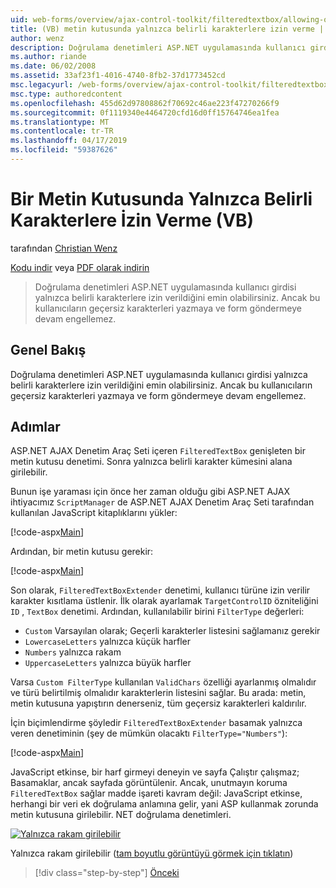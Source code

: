 ```yaml
---
uid: web-forms/overview/ajax-control-toolkit/filteredtextbox/allowing-only-certain-characters-in-a-text-box-vb
title: (VB) metin kutusunda yalnızca belirli karakterlere izin verme | Microsoft Docs
author: wenz
description: Doğrulama denetimleri ASP.NET uygulamasında kullanıcı girdisi yalnızca belirli karakterlere izin verildiğini emin olabilirsiniz. Ancak bu yazmaya geçersiz kullanıcılar hala engellemez...
ms.author: riande
ms.date: 06/02/2008
ms.assetid: 33af23f1-4016-4740-8fb2-37d1773452cd
msc.legacyurl: /web-forms/overview/ajax-control-toolkit/filteredtextbox/allowing-only-certain-characters-in-a-text-box-vb
msc.type: authoredcontent
ms.openlocfilehash: 455d62d97808862f70692c46ae223f47270266f9
ms.sourcegitcommit: 0f1119340e4464720cfd16d0ff15764746ea1fea
ms.translationtype: MT
ms.contentlocale: tr-TR
ms.lasthandoff: 04/17/2019
ms.locfileid: "59387626"
---
```

# <a name="allowing-only-certain-characters-in-a-text-box-vb"></a>Bir Metin Kutusunda Yalnızca Belirli Karakterlere İzin Verme (VB)

tarafından [Christian Wenz](https://github.com/wenz)

[Kodu indir](http://download.microsoft.com/download/4/c/2/4c2def7a-0d23-4055-91f9-1f18504167d7/FilteredTextBox0.vb.zip) veya [PDF olarak indirin](http://download.microsoft.com/download/b/6/a/b6ae89ee-df69-4c87-9bfb-ad1eb2b23373/filteredtextbox0VB.pdf)

> Doğrulama denetimleri ASP.NET uygulamasında kullanıcı girdisi yalnızca belirli karakterlere izin verildiğini emin olabilirsiniz. Ancak bu kullanıcıların geçersiz karakterleri yazmaya ve form göndermeye devam engellemez.


## <a name="overview"></a>Genel Bakış

Doğrulama denetimleri ASP.NET uygulamasında kullanıcı girdisi yalnızca belirli karakterlere izin verildiğini emin olabilirsiniz. Ancak bu kullanıcıların geçersiz karakterleri yazmaya ve form göndermeye devam engellemez.

## <a name="steps"></a>Adımlar

ASP.NET AJAX Denetim Araç Seti içeren `FilteredTextBox` genişleten bir metin kutusu denetimi. Sonra yalnızca belirli karakter kümesini alana girilebilir.

Bunun işe yaraması için önce her zaman olduğu gibi ASP.NET AJAX ihtiyacımız `ScriptManager` de ASP.NET AJAX Denetim Araç Seti tarafından kullanılan JavaScript kitaplıklarını yükler:

[!code-aspx[Main](allowing-only-certain-characters-in-a-text-box-vb/samples/sample1.aspx)]

Ardından, bir metin kutusu gerekir:

[!code-aspx[Main](allowing-only-certain-characters-in-a-text-box-vb/samples/sample2.aspx)]

Son olarak, `FilteredTextBoxExtender` denetimi, kullanıcı türüne izin verilir karakter kısıtlama üstlenir. İlk olarak ayarlamak `TargetControlID` özniteliğini `ID` , `TextBox` denetimi. Ardından, kullanılabilir birini `FilterType` değerleri:

- `Custom` Varsayılan olarak; Geçerli karakterler listesini sağlamanız gerekir
- `LowercaseLetters` yalnızca küçük harfler
- `Numbers` yalnızca rakam
- `UppercaseLetters` yalnızca büyük harfler

Varsa `Custom FilterType` kullanılan `ValidChars` özelliği ayarlanmış olmalıdır ve türü belirtilmiş olmalıdır karakterlerin listesini sağlar. Bu arada: metin, metin kutusuna yapıştırın denerseniz, tüm geçersiz karakterleri kaldırılır.

İçin biçimlendirme şöyledir `FilteredTextBoxExtender` basamak yalnızca veren denetiminin (şey de mümkün olacaktı `FilterType="Numbers"`):

[!code-aspx[Main](allowing-only-certain-characters-in-a-text-box-vb/samples/sample3.aspx)]

JavaScript etkinse, bir harf girmeyi deneyin ve sayfa Çalıştır çalışmaz; Basamaklar, ancak sayfada görüntülenir. Ancak, unutmayın koruma `FilteredTextBox` sağlar madde işareti kavram değil: JavaScript etkinse, herhangi bir veri ek doğrulama anlamına gelir, yani ASP kullanmak zorunda metin kutusuna girilebilir. NET doğrulama denetimleri.


[![Yalnızca rakam girilebilir](allowing-only-certain-characters-in-a-text-box-vb/_static/image2.png)](allowing-only-certain-characters-in-a-text-box-vb/_static/image1.png)

Yalnızca rakam girilebilir ([tam boyutlu görüntüyü görmek için tıklatın](allowing-only-certain-characters-in-a-text-box-vb/_static/image3.png))

> [!div class="step-by-step"]
> [Önceki](allowing-only-certain-characters-in-a-text-box-cs.md)
